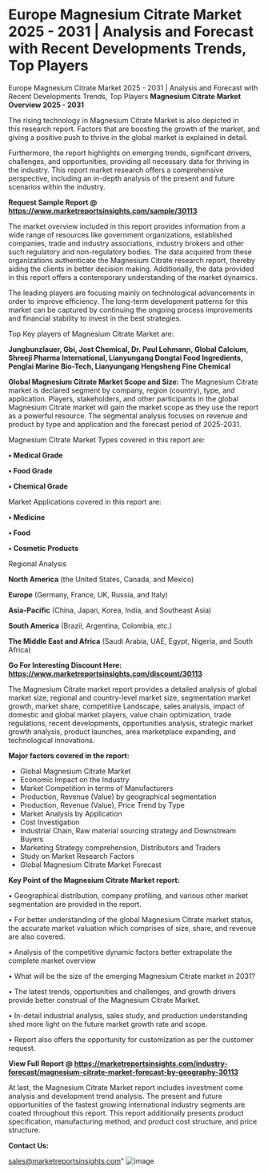# Europe Magnesium Citrate Market 2025 - 2031 | Analysis and Forecast with Recent Developments Trends, Top Players
Europe Magnesium Citrate Market 2025 - 2031 | Analysis and Forecast with Recent Developments Trends, Top Players
<Strong> Magnesium Citrate Market Overview 2025 - 2031</strong>

The rising technology in Magnesium Citrate Market is also depicted in this research report. Factors that are boosting the growth of the market, and giving a positive push to thrive in the global market is explained in detail.

Furthermore, the report highlights on emerging trends, significant drivers, challenges, and opportunities, providing all necessary data for thriving in the industry. This report market research offers a comprehensive perspective, including an in-depth analysis of the present and future scenarios within the industry.

<strong>Request Sample Report @ <a href=https://www.marketreportsinsights.com/sample/30113>https://www.marketreportsinsights.com/sample/30113</a></strong>

The market overview included in this report provides information from a wide range of resources like government organizations, established companies, trade and industry associations, industry brokers and other such regulatory and non-regulatory bodies. The data acquired from these organizations authenticate the Magnesium Citrate research report, thereby aiding the clients in better decision making. Additionally, the data provided in this report offers a contemporary understanding of the market dynamics.

The leading players are focusing mainly on technological advancements in order to improve efficiency. The long-term development patterns for this market can be captured by continuing the ongoing process improvements and financial stability to invest in the best strategies.

Top Key players of Magnesium Citrate Market are:

<strong>Jungbunzlauer, Gbi, Jost Chemical, Dr. Paul Lohmann, Global Calcium, Shreeji Pharma International, Lianyungang Dongtai Food Ingredients, Penglai Marine Bio-Tech, Lianyungang Hengsheng Fine Chemical</strong>

<strong><b>Global Magnesium Citrate Market Scope and Size:</b></strong>
The Magnesium Citrate market is declared segment by company, region (country), type, and application. Players, stakeholders, and other participants in the global Magnesium Citrate market will gain the market scope as they use the report as a powerful resource. The segmental analysis focuses on revenue and product by type and application and the forecast period of 2025-2031.

Magnesium Citrate Market Types covered in this report are:

<strong>• Medical Grade

• Food Grade

• Chemical Grade</strong>

Market Applications covered in this report are:

<strong>• Medicine

• Food

• Cosmetic Products</strong> 

Regional Analysis

<strong>North America</strong> (the United States, Canada, and Mexico)

<strong>Europe</strong> (Germany, France, UK, Russia, and Italy)

<strong>Asia-Pacific</strong> (China, Japan, Korea, India, and Southeast Asia)

<strong>South America</strong> (Brazil, Argentina, Colombia, etc.)

<strong>The Middle East and Africa</strong> (Saudi Arabia, UAE, Egypt, Nigeria, and South Africa)

<strong>Go For Interesting Discount Here: <a href=https://www.marketreportsinsights.com/discount/30113>https://www.marketreportsinsights.com/discount/30113</a></strong>

The Magnesium Citrate market report provides a detailed analysis of global market size, regional and country-level market size, segmentation market growth, market share, competitive Landscape, sales analysis, impact of domestic and global market players, value chain optimization, trade regulations, recent developments, opportunities analysis, strategic market growth analysis, product launches, area marketplace expanding, and technological innovations.

<strong><b>Major factors covered in the report:</b></strong>
<ul>
  <li>Global Magnesium Citrate Market </li>
  <li>Economic Impact on the Industry</li>
  <li>Market Competition in terms of Manufacturers</li>
  <li>Production, Revenue (Value) by geographical segmentation</li>
  <li>Production, Revenue (Value), Price Trend by Type</li>
  <li>Market Analysis by Application</li>
  <li>Cost Investigation</li>
  <li>Industrial Chain, Raw material sourcing strategy and Downstream Buyers</li>
  <li>Marketing Strategy comprehension, Distributors and Traders</li>
  <li>Study on Market Research Factors</li>
  <li>Global Magnesium Citrate Market Forecast</li>
</ul>

<strong><b>Key Point of the Magnesium Citrate Market report:</b></strong>

• Geographical distribution, company profiling, and various other market segmentation are provided in the report.

• For better understanding of the global Magnesium Citrate market status, the accurate market valuation which comprises of size, share, and revenue are also covered.

• Analysis of the competitive dynamic factors better extrapolate the complete market overview

• What will be the size of the emerging Magnesium Citrate market in 2031?

• The latest trends, opportunities and challenges, and growth drivers provide better construal of the Magnesium Citrate Market.

• In-detail industrial analysis, sales study, and production understanding shed more light on the future market growth rate and scope.

• Report also offers the opportunity for customization as per the customer request.

<strong><b>View Full Report @ <a href=https://marketreportsinsights.com/industry-forecast/magnesium-citrate-market-forecast-by-geography-30113>https://marketreportsinsights.com/industry-forecast/magnesium-citrate-market-forecast-by-geography-30113</a></b></strong>


At last, the Magnesium Citrate Market report includes investment come analysis and development trend analysis. The present and future opportunities of the fastest growing international industry segments are coated throughout this report. This report additionally presents product specification, manufacturing method, and product cost structure, and price structure.

<strong>Contact Us:</strong>

sales@marketreportsinsights.com"
![image](https://github.com/user-attachments/assets/8eeafb3a-8afd-48ab-9b8d-700a9fc70080)
